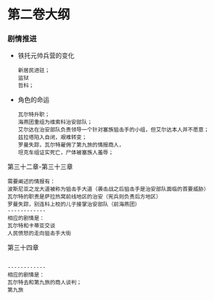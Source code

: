 # 第二卷大纲

### 剧情推进

- 铁托元帅兵营的变化

  ```
  新居民进驻；
  监狱
  哲科；
  ```

- 角色的命运

  ```
  瓦尔特升职；
  海燕团重组为维索科治安部队；
  艾尔达在治安部队负责领导一个针对塞族狙击手的小组，但艾尔达本人并不愿意；
  兹拉塔陷入自闭，艰难转变；
  罗曼失踪，瓦尔特雇佣了第九旅的情报商人，
  坦克车组证实死亡，尸体被塞族人羞辱；
  ```

  



第三十二章-第三十三章

```
需要阐述的情报有：
波斯尼亚之龙大道被称为狙击手大道（袭击战之后狙击手是治安部队面临的首要威胁）
瓦尔特的职责是萨拉热窝前线地区的治安（宪兵则负责后方地区）
罗曼失踪，别连科上校的儿子接掌治安部队（前海燕团）
------------
相应的剧情是：
瓦尔特和卡蒂亚交谈
人民愤怒的走向狙击手大街
```

第三十四章

```

------------
相应的剧情是：
瓦尔特去和第九旅的商人谈判；
第九旅
```







